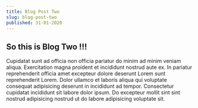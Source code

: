 ```yaml
---
title: Blog Post Two
slug: blog-post-two
published: 31-01-2020
---
```


## So this is Blog Two !!!

Cupidatat sunt ad officia non officia pariatur do minim ad minim veniam aliqua. Exercitation magna proident et incididunt nostrud aute ex. In pariatur reprehenderit officia amet excepteur dolore deserunt Lorem sunt reprehenderit Lorem. Dolor ullamco et laboris aliqua qui voluptate consequat adipisicing deserunt in incididunt ad tempor. Consectetur cupidatat incididunt sit labore dolor ipsum. Do excepteur mollit sint sint nostrud adipisicing nostrud ut do labore adipisicing voluptate sit.